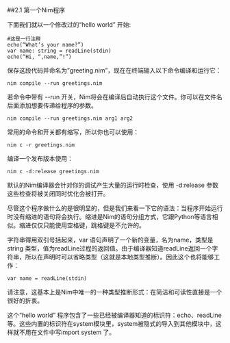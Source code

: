 ##2.1 第一个Nim程序

下面我们就以一个修改过的“hello world” 开始:
    
    #这是一行注释
    echo(“What’s your name?”) 
    var name: string = readLine(stdin)
    echo(“Hi, “,name,”!”)
 
保存这段代码并命名为”greeting.nim”，现在在终端输入以下命令编译和运行它：

    nim compile --run greetings.nim 

若命令中带有 --run 开关，Nim将会在编译后自动执行这个文件。你可以在文件名后面添加想要传递给程序的参数。

    nim compile --run greetings.nim arg1 arg2

常用的命令和开关都有缩写，所以你也可以使用：

`nim c -r greetings.nim`

编译一个发布版本使用：

`nim c -d:release greetings.nim`

默认的Nim编译器会针对你的调试产生大量的运行时检查，使用 -d:release 参数这些检查将被关闭同时优化会被打开。

尽管这个程序做什么的是很明显的，但是我们来看一下它的语法：当程序开始运行时没有缩进的语句将会执行。缩进是Nim的语句分组方式，它跟Python等语言相似。缩进仅仅只能使用空格键，跳格键是不允许的。

字符串得用双引号括起来，var 语句声明了一个新的变量，名为name，类型是 string 类型，值为readLine过程的返回值。由于编译器知道readLine返回一个字符串，所以在声明时可以省略类型（这就是本地类型推断）。因此这个也将能够工作：

`var name = readLine(stdin) `

请注意，这基本上是Nim中唯一的一种类型推断形式：在简洁和可读性直接是一个很好的折衷。

这个“hello world” 程序包含了一些已经被编译器知道的标识符：echo、readLine等。这些内置的标识符在system模块里，system被隐式的导入到其他模块中，这样就不用在文件中写import system 了。





